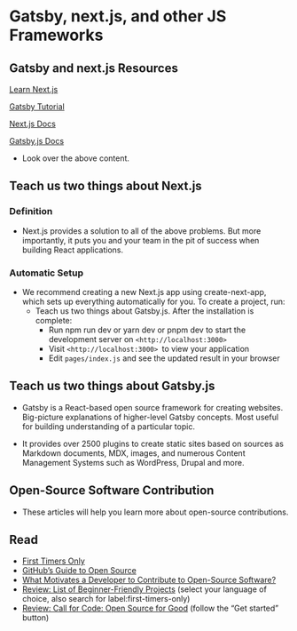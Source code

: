 # Gatsby, next.js, and other JS Frameworks

## Gatsby and next.js Resources

[Learn Next.js](https://nextjs.org/learn/basics/getting-started)

[Gatsby Tutorial](https://www.gatsbyjs.org/tutorial/)

[Next.js Docs](https://nextjs.org/docs)

[Gatsby.js Docs](https://www.gatsbyjs.org/docs/)

- Look over the above content.

## Teach us two things about Next.js

### Definition

- Next.js provides a solution to all of the above problems. But more importantly, it puts you and your team in the pit of success when building React applications.

### Automatic Setup

- We recommend creating a new Next.js app using create-next-app, which sets up everything automatically for you. To create a project, run:
  - Teach us two things about Gatsby.js.
    After the installation is complete:
    - Run npm run dev or yarn dev or pnpm dev to start the development server on `<http://localhost:3000>`
    - Visit `<http://localhost:3000> `to view your application
    - Edit `pages/index.js` and see the updated result in your browser

## Teach us two things about Gatsby.js

- Gatsby is a React-based open source framework for creating websites. Big-picture explanations of higher-level Gatsby concepts. Most useful for building understanding of a particular topic.

- It provides over 2500 plugins to create static sites based on sources as Markdown documents, MDX, images, and numerous Content Management Systems such as WordPress, Drupal and more. 

## Open-Source Software Contribution

- These articles will help you learn more about open-source contributions.

## Read

- [First Timers Only](https://www.firsttimersonly.com/)
- [GitHub’s Guide to Open Source](https://www.github.com/open-source)
- [What Motivates a Developer to Contribute to Open-Source Software?](https://clearcode.cc/blog/why-developers-contribute-open-source-software/)
- [Review: List of Beginner-Friendly Projects](https://github.com/search?q=label%3Agood-first-issue+archived%3Afalse) (select your language of choice, also search for label:first-timers-only)
- [Review: Call for Code: Open Source for Good](https://callforcode.org/) (follow the “Get started” button)
